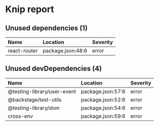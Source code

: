# Knip report

## Unused dependencies (1)

| Name         | Location          | Severity |
| :----------- | :---------------- | :------- |
| react-router | package.json:48:6 | error    |

## Unused devDependencies (4)

| Name                        | Location          | Severity |
| :-------------------------- | :---------------- | :------- |
| @testing-library/user-event | package.json:57:6 | error    |
| @backstage/test-utils       | package.json:52:6 | error    |
| @testing-library/dom        | package.json:54:6 | error    |
| cross-env                   | package.json:59:6 | error    |

